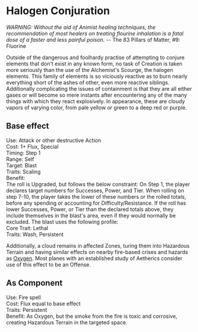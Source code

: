 # Halogen Conjuration

*WARNING: Without the aid of Animist healing techniques, the recommendation of most healers on treating flourine inhalation is a fatal dose of a faster and less painful poison.*
-- The 83 Pillars of Matter, #9: Fluorine

Outside of the dangerous and foolhardy practise of attempting to conjure elements that don't exist in any known form, no task of Creation is taken more seriously than the use of the Alchemist's Scourge, the halogen elements. This family of elements is so viciously reactive as to burn nearly everything short of the ashes of other, even more reactive siblings. Additionally complicating the issues of containment is that they are all either gases or will become so mere instants after encountering any of the many things with which they react explosively. In appearance, these are cloudy vapors of varying color, from pale yellow or green to a deep red or purple.

## Base effect
Use: Attack or other destructive Action  
Cost: 1+ Flux, Special  
Timing: Step 1  
Range: Self  
Target: Blast  
Traits: Scaling  
Benefit:  
The roll is Upgraded, but follows the below constraint:
On Step 1, the player declares target numbers for Successes, Power, and Tier. When rolling on step 7-10, the player takes the lower of these numbers or the rolled totals, before any spending or accounting for Difficulty/Resistance. If the roll has lower Successes, Power, or Tier than the declared totals above, they include themselves in the blast's area, even if they would normally be excluded. The blast uses the following profile:  
Core Trait: Lethal  
Traits: Wash, Persistent  

Additionally, a cloud remains in affected Zones, turing them into Hazardous Terrain and having similar effects on nearby fire-based crises and hazards as [Oxygen](Oxygen.md). Most planes with an established study of Aetherics consider use of this effect to be an Offense.

## As Component
Use: Fire spell  
Cost: Flux equal to base effect  
Traits: Persistent  
Benefit: As Oxygen, but the smoke from the fire is toxic and corrosive, creating Hazardous Terrain in the targeted space.